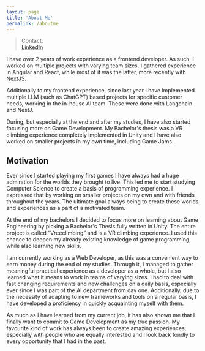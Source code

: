 ```yaml
---
layout: page
title: 'About Me'
permalink: /aboutme
---
```


> Contact:  
> [LinkedIn](https://www.linkedin.com/in/paul-bliemegger-3a864718a/)

I have over 2 years of work experience as a frontend developer. As such, I worked on multiple projects with varying team sizes.
I gathered experience in Angular and React, while most of it was the latter, more recently with NextJS.

Additionally to my frontend experience, since last year I have implemented multiple LLM (such as ChatGPT) based projects for specific customer needs, working in the in-house AI team. These were done with Langchain and NestJ.

During, but especially at the end and after my studies, I have also started focusing more on Game Development.
My Bachelor's thesis was a VR climbing experience completely implemented in Unity and I have also worked on smaller projects in my own time, including Game Jams.

## Motivation

Ever since I started playing my first games I have always had a huge admiration for the worlds they brought to live. This led me to start studying Computer Science to create a basis of programming experience. I expressed that by working on smaller projects on my own and with friends throughout the years. The ultimate goal always being to create these worlds and experiences as a part of a motivated team.

At the end of my bachelors I decided to focus more on learning about Game Engineering by picking a Bachelor's Thesis fully written in Unity. The entire project is called “Vreeclimbing” and is a VR climbing experience. I used this chance to deepen my already existing knowledge of game programming, while also learning new skills.

I am currently working as a Web Developer, as this was a convenient way to earn money during the end of my studies. Through it, I managed to gather meaningful practical experience as a developer as a whole, but I also learned what it means to work in teams of varying sizes. I had to deal with fast changing requirements and new challenges on a daily basis, especially ever since I was part of the AI department from day one. Additionally, due to the necessity of adapting to new frameworks and tools on a regular basis, I have developed a proficiency in quickly acquainting myself with them.

As much as I have learned from my current job, it has also shown me that I finally want to commit to Game Development as my true passion. My favourite kind of work has always been to create amazing experiences, especially with people who are equally interested and I look back fondly to every opportunity that I had in the past.
